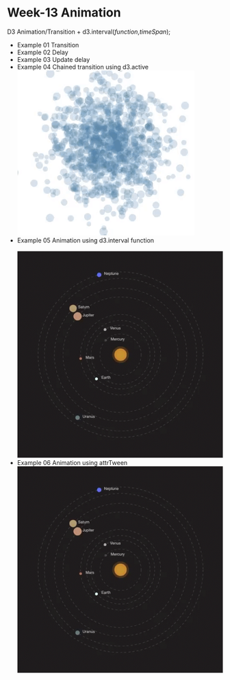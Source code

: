 # Week-13 Animation
 
D3 Animation/Transition + d3.interval(<i>function</i>,<i>timeSpan</i>);
<ul>
<li>Example 01 Transition</li>
<li>Example 02 Delay</li>
<li>Example 03 Update delay</li>
<li>Example 04 Chained transition using d3.active<br>
<img src="images/anim01.gif">
</li>
<li>Example 05 Animation using d3.interval function </li>
<br>
<img src="images/anim06.gif">
<li>Example 06 Animation using attrTween<br>
<img src="images/anim06.gif">
</li>
</ul>
